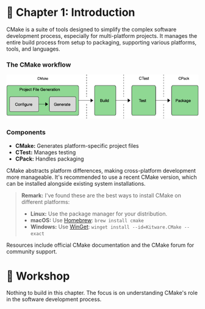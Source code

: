 # 📖 Chapter 1: Introduction

CMake is a suite of tools designed to simplify the complex software development process, especially for multi-platform projects. It manages the entire build process from setup to packaging, supporting various platforms, tools, and languages.

### The CMake workflow

![The CMake workflow](docs/cmake-workflow.png)

### Components

- **CMake:** Generates platform-specific project files
- **CTest:** Manages testing
- **CPack:** Handles packaging

CMake abstracts platform differences, making cross-platform development more manageable. It's recommended to use a recent CMake version, which can be installed alongside existing system installations.

> **Remark:** I've found these are the best ways to install CMake on different platforms:
>
> - **Linux:** Use the package manager for your distribution.
> - **macOS:** Use [Homebrew](https://brew.sh/): `brew install cmake`
> - **Windows:** Use [WinGet](https://learn.microsoft.com/en-us/windows/package-manager/winget/): `winget install --id=Kitware.CMake --exact`

Resources include official CMake documentation and the CMake forum for community support.

# 🎯 Workshop

Nothing to build in this chapter. The focus is on understanding CMake's role in the software development process.

